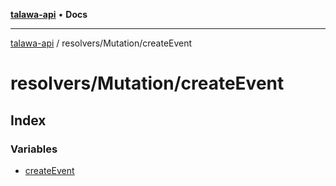 [**talawa-api**](../../../README.md) • **Docs**

***

[talawa-api](../../../modules.md) / resolvers/Mutation/createEvent

# resolvers/Mutation/createEvent

## Index

### Variables

- [createEvent](variables/createEvent.md)
